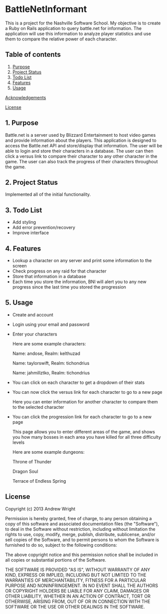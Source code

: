 # BattleNetInformant

This is a project for the Nashville Software School. My objective is to create a Ruby on Rails application to query battle.net for information. The application will use this information to analyze player statistics and use them to compare the relative power of each character.

## Table of contents

1. [Purpose](#purpose)
2. [Project Status](#project-status)
3. [Todo List](#todo-list)
4. [Features](#features)
5. [Usage](#usage)

[Acknowledgements](#acknowledgements)

[License](#license)


<a name="purpose"></a>
## 1. Purpose

Battle.net is a server used by Blizzard Entertainment to host video games and provide information about the players. This application is designed to access the Battle.net API and store/display that information. The user will be able to login and store their characters in a database. The user can then click a versus link to compare their character to any other character in the game. The user can also track the progress of their characters throughout the game.

<a name="project-status"></a>
## 2. Project Status

Implemented all of the initial functionality.

<a name="todo-list"></a>
## 3. Todo List

* Add styling
* Add error prevention/recovery
* Improve interface

<a name="Features"></a>
## 4. Features
* Lookup a character on any server and print some information to the screen
* Check progress on any raid for that character
* Store that information in a database
* Each time you store the information, BNI will alert you to any new progress since the last time you stored the progression

<a name="Usage"></a>
## 5. Usage

* Create and account
* Login using your email and password
* Enter your characters

  Here are some example characters:

  Name: andose, Realm: kelthuzad

  Name: taylorswift, Realm: tichondrius

  Name: jahmillztko, Realm: tichondrius

* You can click on each character to get a dropdown of their stats
* You can now click the versus link for each character to go to a new page

  Here you can enter information for another character to compare them to the selected character

* You can click the progression link for each character to go to a new page

  This page allows you to enter different areas of the game, and shows you how many bosses in each area you have killed for all three difficulty levels

  Here are some example dungeons:

  Throne of Thunder

  Dragon Soul

  Terrace of Endless Spring

<a name="license"></a>
## License

Copyright (c) 2013 Andrew Wright

Permission is hereby granted, free of charge, to any person obtaining a copy of this software and associated documentation files (the "Software"), to deal in the Software without restriction, including without limitation the rights to use, copy, modify, merge, publish, distribute, sublicense, and/or sell copies of the Software, and to permit persons to whom the Software is furnished to do so, subject to the following conditions:

The above copyright notice and this permission notice shall be included in all copies or substantial portions of the Software.

THE SOFTWARE IS PROVIDED "AS IS", WITHOUT WARRANTY OF ANY KIND, EXPRESS OR IMPLIED, INCLUDING BUT NOT LIMITED TO THE WARRANTIES OF MERCHANTABILITY, FITNESS FOR A PARTICULAR PURPOSE AND NONINFRINGEMENT. IN NO EVENT SHALL THE AUTHORS OR COPYRIGHT HOLDERS BE LIABLE FOR ANY CLAIM, DAMAGES OR OTHER LIABILITY, WHETHER IN AN ACTION OF CONTRACT, TORT OR OTHERWISE, ARISING FROM, OUT OF OR IN CONNECTION WITH THE SOFTWARE OR THE USE OR OTHER DEALINGS IN THE SOFTWARE.